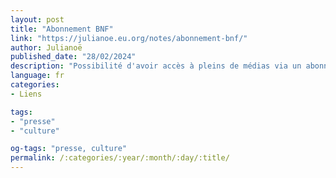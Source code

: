 ```yaml
---
layout: post
title: "Abonnement BNF"
link: "https://julianoe.eu.org/notes/abonnement-bnf/"
author: Julianoë
published_date: "28/02/2024"
description: "Possibilité d'avoir accès à pleins de médias via un abonnement unique à la BNF"
language: fr
categories:
- Liens

tags:
- "presse"
- "culture"

og-tags: "presse, culture"
permalink: /:categories/:year/:month/:day/:title/
---
```

